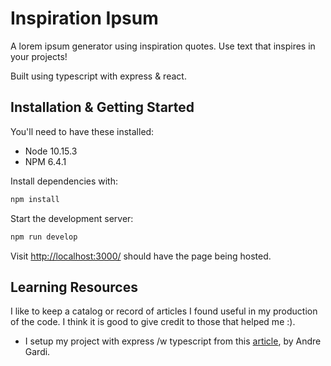 # Inspiration Ipsum

A lorem ipsum generator using inspiration quotes. Use text that inspires in your projects!

Built using typescript with express & react.

## Installation & Getting Started

You'll need to have these installed:
- Node 10.15.3
- NPM 6.4.1

Install dependencies with:
```sh
npm install 
```

Start the development server:
```sh
npm run develop
```

Visit [http://localhost:3000/](http://localhost:3000) should have the page being hosted.

## Learning Resources

I like to keep a catalog or record of articles I found useful in my production of the code. I think it is good to give credit to those that helped me :).

- I setup my project with express /w typescript from this [article](https://medium.com/javascript-in-plain-english/typescript-with-node-and-express-js-why-when-and-how-eb6bc73edd5d), by Andre Gardi.
